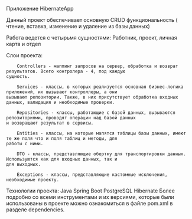 Приложение HibernateApp

Данный проект обеспечивает основную CRUD функциональность ( чтение, вставка, изменение и удаление из базы данных)

Работа ведется с четырьмя сущностями: Работник, проект, личная карта и отдел

Слои проекта:

        Controllers - маппинг запросов на сервер, обработка и возврат результатов. Всего контролера - 4, под каждую
    сущность.
    
        Services - классы, в которых реализуется основная бизнес-логика приложений, их вызывают контроллеры, а они 
    вызывают репозитории. Также, в них присутствует обработка входных данных, валидация и необходимые проверки.
    
        Repositories - классы, работающие с базой данных, вызываются репозиториями, проводят операции над базой данных
    и возвращают результат в сервисы.
    
        Entities - классы, на которые мапятся таблицы базы данных, имеют те же поля что и поля таблиц и методы, для
    работы с ними.
    
        DTO - классы, представляющие обертку для транспортировки данных. Используются как для входных данных, так и
    для выходных.
    
        Exceptions - классы, представляющие кастомные исключения, необходимые проекту.
        
Технологии проекта:
    Java
    Spring Boot
    PostgreSQL
    Hibernate
Более подробно со всеми инструментами и их версиями, которые были использованы в проекте можно ознакомиться в файле
pom.xml в разделе dependencies.
